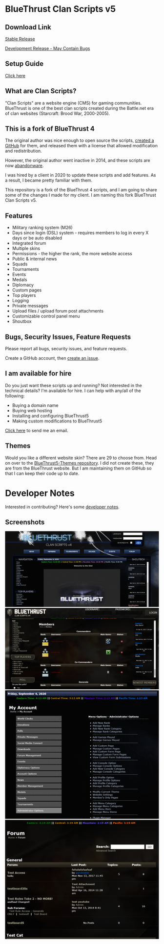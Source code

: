 # BlueThrust Clan Scripts v5

## Download Link

[Stable Release](https://github.com/RedDragonWebDesign/BlueThrust5/releases)

[Development Release - May Contain Bugs](https://github.com/RedDragonWebDesign/BlueThrust5/archive/master.zip)

## Setup Guide

[Click here](https://github.com/RedDragonWebDesign/BlueThrust5/wiki/Setup-Guide)

## What are Clan Scripts?

"Clan Scripts" are a website engine (CMS) for gaming communities. BlueThrust is one of the best clan scripts created during the Battle.net era of clan websites (Starcraft: Brood War, 2000-2005).

## This is a fork of BlueThrust 4

The original author was nice enough to open source the scripts, [created a GitHub](https://github.com/bluethrust/clanscripts) for them, and released them with a license that allowed modification and redistribution.

However, the original author went inactive in 2014, and these scripts are now [abandonware](https://en.wikipedia.org/wiki/Abandonware).

I was hired by a client in 2020 to update these scripts and add features. As a result, I became pretty familiar with them.

This repository is a fork of the BlueThrust 4 scripts, and I am going to share some of the changes I made for my client. I am naming this fork BlueThrust Clan Scripts v5.

## Features

- Military ranking system (M26)
- Days since login (DSL) system - requires members to log in every X days or be auto disabled
- Integrated forum
- Multiple skins
- Permissions - the higher the rank, the more website access
- Public & internal news
- Squads
- Tournaments
- Events
- Medals
- Diplomacy
- Custom pages
- Top players
- Logging
- Private messages
- Upload files / upload forum post attachments
- Customizable control panel menu
- Shoutbox

## Bugs, Security Issues, Feature Requests

Please report all bugs, security issues, and feature requests.

Create a GitHub account, then [create an issue](https://github.com/RedDragonWebDesign/BlueThrust5).

## I am available for hire

Do you just want these scripts up and running? Not interested in the technical details? I'm available for hire. I can help with any/all of the following:

- Buying a domain name
- Buying web hosting
- Installing and configuring BlueThrust5
- Making custom modifications to BlueThrust5

[Click here](https://www.reddragonwebdesign.com/contact/) to send me an email.

## Themes

Would you like a different website skin? There are 29 to choose from. Head on over to the [BlueThrust5-Themes repository](https://github.com/RedDragonWebDesign/BlueThrust5-Themes). I did not create these, they are from the BlueThrust website. But I am maintaining them on GitHub so that I can keep their code up to date.

# Developer Notes

Interested in contributing? Here's some [developer notes](https://github.com/RedDragonWebDesign/BlueThrust5/wiki/Developer-Notes).

## Screenshots

![](screenshots/index.png)
![](screenshots/member-list.png)
![](screenshots/console.png)
![](screenshots/forum.png)